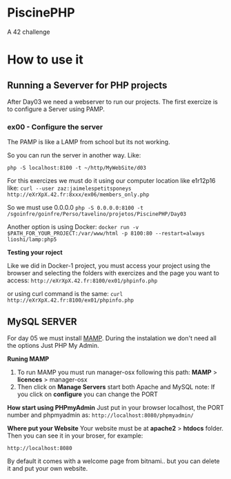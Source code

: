 # PiscinePHP
A 42 challenge

# How to use it

## Running a Severver for PHP projects
After Day03 we need a webserver to run our projects. The first exercize is to configure a Server using PAMP.

### ex00 - Configure the server

The PAMP is like a LAMP from school but its not working.

So you can run the server in another way. Like:

`php -S localhost:8100 -t ~/http/MyWebSite/d03`

For this exercizes we must do it using our computer location like e1r12p16 like: 
`curl --user zaz:jaimelespetitsponeys http://eXrXpX.42.fr:8xxx/ex06/members_only.php`

So we must use 0.0.0.0
`php -S 0.0.0.0:8100 -t /sgoinfre/goinfre/Perso/tavelino/projetos/PiscinePHP/Day03`

Another option is using Docker:
`docker run -v $PATH_FOR_YOUR_PROJECT:/var/www/html -p 8100:80 --restart=always lioshi/lamp:php5`

**Testing your roject**

Like we did in Docker-1 project, you must access your project using the browser and selecting the folders with exercizes and the page you want to access:
`http://eXrXpX.42.fr:8100/ex01/phpinfo.php`

or using curl command is the same:
`curl http://eXrXpX.42.fr:8100/ex01/phpinfo.php`

## MySQL SERVER
For day 05 we must install [MAMP](https://bitnami.com/stack/mamp/installer). During the instalation we don't need all the options Just PHP My Admin.

**Runing MAMP**
1. To run MAMP you must run manager-osx following this path: **MAMP** > **licences** > manager-osx
2. Then click on **Manage Servers** start both Apache and MySQL
note: If you click on **configure** you can change the PORT

**How start using PHPmyAdmin**
Just put in your browser localhost, the PORT number and phpmyadmin as:
`http://localhost:8080/phpmyadmin/`

**Where put your Website**
Your website must be at **apache2** > **htdocs** folder.
Then you can see it in your broser, for example:

`http://localhost:8080`

By default it comes with a welcome page from bitnami.. but you can delete it and put your own website.


